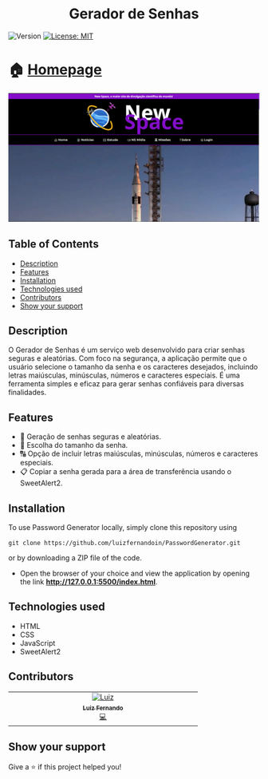 <h1 align="center">Gerador de Senhas</h1>
<p>
  <img alt="Version" src="https://img.shields.io/badge/version-1.1.1-blue.svg?cacheSeconds=2592000" />
  <a href="LICENSE" target="_blank">
    <img alt="License: MIT" src="https://img.shields.io/npm/l/react" />
  </a>
</p>

# 🏠 [Homepage](https://github.com/luizfernandoin/NewSpace)

![plot](https://github.com/luizfernandoin/NewSpace/blob/main/app/static/src/img/site.png?raw=true)


## Table of Contents 
- [Description](#description)
- [Features](#features)
- [Installation](#installation)
- [Technologies used](#technologies-used)
- [Contributors](#contributors)
- [Show your support](#show-your-support)

## Description
O Gerador de Senhas é um serviço web desenvolvido para criar senhas seguras e aleatórias. Com foco na segurança, a aplicação permite que o usuário selecione o tamanho da senha e os caracteres desejados, incluindo letras maiúsculas, minúsculas, números e caracteres especiais. É uma ferramenta simples e eficaz para gerar senhas confiáveis para diversas finalidades.

## Features
- 🔐 Geração de senhas seguras e aleatórias.
- 🔢 Escolha do tamanho da senha.
- 🔠 Opção de incluir letras maiúsculas, minúsculas, números e caracteres especiais.
- 📋 Copiar a senha gerada para a área de transferência usando o SweetAlert2.

## Installation
To use Password Generator locally, simply clone this repository using
```
git clone https://github.com/luizfernandoin/PasswordGenerator.git
```
or by downloading a ZIP file of the code.

* Open the browser of your choice and view the application by opening the link **http://127.0.0.1:5500/index.html**.

## Technologies used
* HTML
* CSS
* JavaScript
* SweetAlert2

## Contributors

<table>
  <tbody>
    <tr>
      <td align="center" valign="top" width="25%"><a href="https://github.com/luizfernandoin"><img src="https://avatars.githubusercontent.com/u/106038535?v=4?s=60" width="60px;" alt="Luiz"/><br /><sub><b>Luiz Fernando</b></sub></a><br /><a href="https://github.com/luizfernandoin/NewSpace/commits?author=luizfernandoin" title="Documentation">💻</a></td>
    </tr>
  </tbody>
</table>

## Show your support
Give a ⭐️ if this project helped you!
